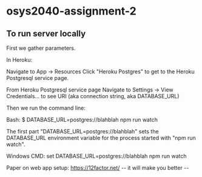 # osys2040-assignment-2

## To run server locally

First we gather parameters.

  In Heroku:

  Navigate to App -> Resources
  Click "Heroku Postgres" to get to the Heroku Postgresql service page.

  From Heroku Postgresql service page
  Navigate to Settings -> View Credentials... to see URI (aka connection string, aka DATABASE_URL)

Then we run the command line:

Bash:
  $ DATABASE_URL=postgres://blahblah npm run watch

The first part "DATABASE_URL=postgres://blahblah" sets the DATABASE_URL environment variable for the process started with "npm run watch".

Windows CMD:
  set DATABASE_URL=postgres://blahblah npm run watch

Paper on web app setup: https://12factor.net/
   -- it will make you better --
